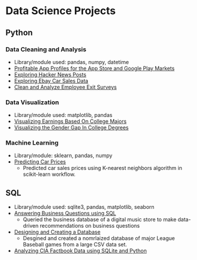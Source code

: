 # Data Science Projects

## Python
### Data Cleaning and Analysis
* Library/module used: pandas, numpy, datetime
* [Profitable App Profiles for the App Store and Google Play Markets](https://github.com/meerkatR/data-science-projects/blob/master/profitable_apps.ipynb)
* [Exploring Hacker News Posts](https://github.com/meerkatR/data-science-projects/blob/master/hacker_news_posts.ipynb)
* [Exploring Ebay Car Sales Data](https://github.com/meerkatR/data-science-projects/blob/master/ebay_car_sales.ipynb)
* [Clean and Analyze Employee Exit Surveys](https://github.com/meerkatR/data-science-projects/blob/master/employee_exit_survey.ipynb)
### Data Visualization
* Library/module used: matplotlib, pandas
* [Visualizing Earnings Based On College Majors](https://github.com/meerkatR/data-science-projects/blob/master/college_major_earnings.ipynb)
* [Visualizing the Gender Gap In College Degrees](https://github.com/meerkatR/data-science-projects/blob/master/visualize_gender_gap.ipynb)
### Machine Learning
* Library/module: sklearn, pandas, numpy
* [Predicting Car Prices](https://github.com/meerkatR/data-science-projects/blob/master/predict_car_prices.ipynb)  
    * Predicted car sales prices using K-nearest neighbors algorithm in scikit-learn workflow.
 

## SQL
* Library/module used: sqlite3, pandas, matplotlib, seaborn
* [Answering Business Questions using SQL](https://github.com/meerkatR/data-science-projects/blob/master/digit_music_store_db.ipynb)  
   * Queried the business database of a digital music store to make data-driven recommendations on business questions 
* [Designing and Creating a Database](https://github.com/meerkatR/data-science-projects/blob/master/create_mlb_db.ipynb)
   * Desgined and created a nomrlaized database of major League Baseball games from a large CSV data set.
* [Analyzing CIA Factbook Data using SQLite and Python](https://github.com/meerkatR/data-science-projects/blob/master/cia_factbook.ipynb)
